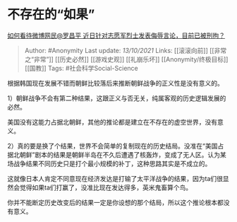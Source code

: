 # 不存在的“如果”
[如何看待微博网民@罗昌平 近日针对志愿军烈士发表侮辱言论，目前已被刑拘？](https://www.zhihu.com/question/491084605/answer/2161111041)

> Author: #Anonymity 
Last update: *13/10/2021* 
Links: [[滚滚向前]] [[非常之“非常”]] [[历史必然]] [[游戏史观]] [[礼崩乐坏]] [[Anonymity/终极目标]] [[国教]]
Tags:   #社会科学Social-Science 

根据韩国现在发展不错而朝鲜比较落后来推断朝鲜战争的正义性是没有意义的。

1）朝鲜战争不会有第二种结果，这跟正义与否无关，纯属客观的历史逻辑发展的必然。

美国没有这能力占据北朝鲜，其他的推论都是建立在不存在的虚空世界，没有意义。

2）真的要是换了个结果，世界不会简单的复制现在的历史结局。没准在“美国占据北朝鲜”剧本的结果是朝鲜半岛在不久后遭遇了核轰炸，变成了无人区。认为某场战争结果不同历史只是打个最小规模的补丁，这种思路其实是不成立的。

这就像日本人肯定不同意现在经济发达是打输了太平洋战争的结果，因为ta们很显然会觉得如果ta们打赢了，没准比现在发达得多，英米鬼畜算个鸟。

你并不能断定历史改变后的结果一定是你设想的那个结局，所以这个推论根本都没有意义。

  
  
